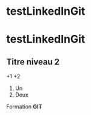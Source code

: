 # testLinkedInGit
# testLinkedInGit

## Titre niveau 2

+1
+2

1. Un 
2. Deux

Formation **GIT**





